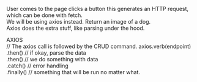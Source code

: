 User comes to the page
clicks a button 
this generates an HTTP request, which can be done with fetch. \
We will be using axios instead.
Return an image of a dog. \
Axios does the extra stuff, like parsing under the hood.


AXIOS \
// The axios call is followed by the CRUD command.
axios.verb(endpoint) \
.then() // if okay, parse the data \
.then() // we do something with data \
.catch() // error handling \
.finally() // something that will be run no matter what.
